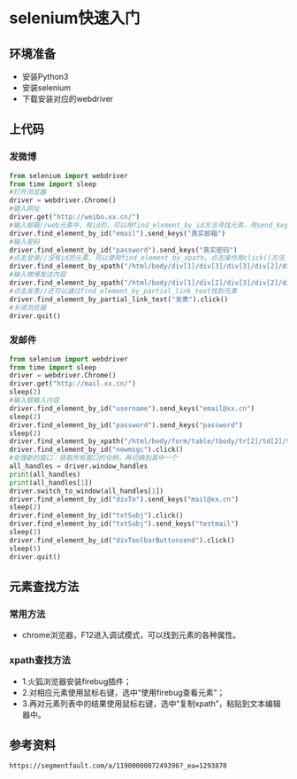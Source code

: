 # selenium快速入门

## 环境准备
- 安装Python3
- 安装selenium
- 下载安装对应的webdriver

## 上代码
### 发微博
```python
from selenium import webdriver
from time import sleep
#打开浏览器
driver = webdriver.Chrome()
#键入网址
driver.get("http://weibo.xx.cn/")
#输入邮箱//web元素中，有id的，可以用find_element_by_id方法寻找元素，用send_keys方法输入文本
driver.find_element_by_id("email").send_keys("真实邮箱")
#输入密码
driver.find_element_by_id("password").send_keys("真实密码")
#点击登录//没有id的元素，可以使用find_element_by_xpath，点击操作用click()方法
driver.find_element_by_xpath("/html/body/div[1]/div[3]/div[3]/div[2]/div[2]/form/div/button").click()
#输入微博发送内容
driver.find_element_by_xpath("/html/body/div[1]/div[2]/div[3]/div[2]/div[1]/div[1]/div/div[1]/div[1]/div/textarea").send_keys("xx")
#点击发表//还可以通过find_element_by_partial_link_text找到元素
driver.find_element_by_partial_link_text("发表").click()
#关闭浏览器
driver.quit()
```
### 发邮件
```python
from selenium import webdriver
from time import sleep
driver = webdriver.Chrome()
driver.get("http://mail.xx.cn/")
sleep(2)
#输入框输入内容
driver.find_element_by_id("username").send_keys("email@xx.cn")
sleep(2)
driver.find_element_by_id("password").send_keys("password")
sleep(2)
driver.find_element_by_xpath("/html/body/form/table/tbody/tr[2]/td[2]/table[1]/tbody/tr[7]/td/table/tbody/tr[3]/td/input[1]").click()
driver.find_element_by_id("newmsgc").click()
#处理新的窗口：获取所有窗口的句柄，再切换到其中一个
all_handles = driver.window_handles
print(all_handles)
print(all_handles[1])
driver.switch_to_window(all_handles[1])
driver.find_element_by_id("divTo").send_keys("mail@xx.cn")
sleep(2)
driver.find_element_by_id("txtSubj").click()
driver.find_element_by_id("txtSubj").send_keys("testmail")
sleep(2)
driver.find_element_by_id("divToolbarButtonsend").click()
sleep(5)
driver.quit()
```

## 元素查找方法

### 常用方法
- chrome浏览器，F12进入调试模式，可以找到元素的各种属性。

### xpath查找方法
- 1.火狐浏览器安装firebug插件；
- 2.对相应元素使用鼠标右键，选中“使用firebug查看元素”；
- 3.再对元素列表中的结果使用鼠标右键，选中“复制xpath”，粘贴到文本编辑器中。

## 参考资料
```
https://segmentfault.com/a/1190000007249396?_ea=1293878

```
